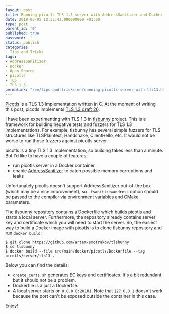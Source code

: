```yaml
---
layout: post
title: Running picotls TLS 1.3 server with AddressSanitizer and Docker
date: 2018-05-05 12:32:43.000000000 +01:00
type: post
parent_id: '0'
published: true
password: ''
status: publish
categories:
- Tips and Tricks
tags:
- AddressSanitizer
- Docker
- Open Source
- picotls
- TLS
- TLS 1.3
permalink: "/en/tips-and-tricks-en/running-picotls-server-with-tls13.html"
---
```

[Picotls](https://github.com/h2o/picotls) is a TLS 1.3 implementation written in C. At the moment of writing this post, picotls implements [TLS 1.3 draft 26](https://tools.ietf.org/html/draft-ietf-tls-tls13-26).

I have been experimenting with TLS 1.3 in [tlsbunny](https://github.com/artem-smotrakov/tlsbunny) project. This is a framework for building negative tests and fuzzers for TLS 1.3 implementations. For example, tlsbunny has several simple fuzzers for TLS structures like TLSPlaintext, Handshake, ClientHello, etc. It would not be worse to run those fuzzers against picotls server.



picotls is a tiny TLS 1.3 implementation, so building takes less than a minute. But I'd like to have a couple of features:

- run picotls server in a Docker container
- enable [AddressSanitizer](https://github.com/google/sanitizers/wiki/AddressSanitizer) to catch possible memory corruptions and leaks

Unfortunately picotls doesn't support AddressSanitizer out-of-the box (which may be a nice improvement), so `-fsanitize=address` option should be passed to the compiler via environment variables and CMake parameters.

The tlsbunny repository contains a Dockerfile which builds picotls and starts a local server. Furthermore, the repository already contains server key and certificate which you will need to start the server. So, the easiest way to build a Docker image with picotls is to clone tlsbunny repository and run `docker build`:

```
$ git clone https://github.com/artem-smotrakov/tlsbunny
$ cd tlsbunny
$ docker build --file src/main/docker/picotls/Dockerfile --tag picotls/server/tls13 .
```

Below you can find the details:

- `create_certs.sh`&nbsp;generates EC keys and certificates. It's a bit redundant but it should not be a problem.
- Dockerfile is a just a Dockerfile.
- A local server starts on `0.0.0.0:20101`. Note that `127.0.0.1`&nbsp;doesn't work because the port can't be exposed outside the container in this case.

<script src="https://gist.github.com/artem-smotrakov/9b65e69b05c8acbd1a8ef2799b39c588.js"></script>

Enjoy!

